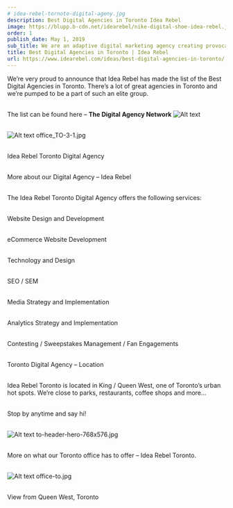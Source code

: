 ```yaml
---
# idea-rebel-tornoto-digital-ageny.jpg
description: Best Digital Agencies in Toronto Idea Rebel
image: https://blupp.b-cdn.net/idearebel/nike-digital-shoe-idea-rebel.jpeg?quality=80&width=800
order: 1
publish_date: May 1, 2019
sub_title: We are an adaptive digital marketing agency creating provocative brand experiences.
title: Best Digital Agencies in Toronto | Idea Rebel
url: https://www.idearebel.com/ideas/best-digital-agencies-in-toronto/
---
```

We’re very proud to announce that Idea Rebel has made the list of the Best Digital Agencies in Toronto. There’s a lot of great agencies in Toronto and we’re pumped to be a part of such an elite group.

\
The list can be found here – **The Digital Agency Network**
![Alt text](https://blupp.b-cdn.net/idearebel/office_TO-3-1.jpeg?quality=80&width=800 "a title")

\
![Alt text](https://blupp.b-cdn.net/idearebel/nike-digital-shoe-idea-rebel.jpeg?quality=80&width=800?quality=80&width=800 "a title")
office_TO-3-1.jpg

\
Idea Rebel Toronto Digital Agency

\
More about our Digital Agency – Idea Rebel

\
The Idea Rebel Toronto Digital Agency offers the following services:

\
Website Design and Development

\
eCommerce Website Development

\
Technology and Design

\
SEO / SEM

\
Media Strategy and Implementation

\
Analytics Strategy and Implementation

\
Contesting / Sweepstakes Management / Fan Engagements

\
Toronto Digital Agency – Location

\
Idea Rebel Toronto is located in King / Queen West, one of Toronto’s urban hot spots. We’re close to parks, restaurants, coffee shops and more…

\
Stop by anytime and say hi!

\
![Alt text](https://blupp.b-cdn.net/idearebel/nike-digital-shoe-idea-rebel.jpeg?quality=80&width=800?quality=80&width=800 "a title")
to-header-hero-768x576.jpg

\
More on what our Toronto office has to offer – Idea Rebel Toronto.

\
![Alt text](https://blupp.b-cdn.net/idearebel/nike-digital-shoe-idea-rebel.jpeg?quality=80&width=800?quality=80&width=800 "a title")
office-to.jpg

\
View from Queen West, Toronto
